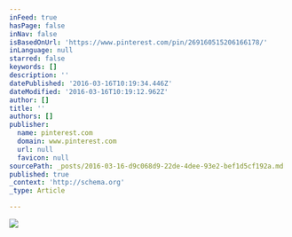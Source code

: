 ```yaml
---
inFeed: true
hasPage: false
inNav: false
isBasedOnUrl: 'https://www.pinterest.com/pin/269160515206166178/'
inLanguage: null
starred: false
keywords: []
description: ''
datePublished: '2016-03-16T10:19:34.446Z'
dateModified: '2016-03-16T10:19:12.962Z'
author: []
title: ''
authors: []
publisher:
  name: pinterest.com
  domain: www.pinterest.com
  url: null
  favicon: null
sourcePath: _posts/2016-03-16-d9c068d9-22de-4dee-93e2-bef1d5cf192a.md
published: true
_context: 'http://schema.org'
_type: Article

---
```

![](https://s-media-cache-ak0.pinimg.com/564x/2d/e7/4b/2de74bfd5ed10801c11b5605645de1ff.jpg)